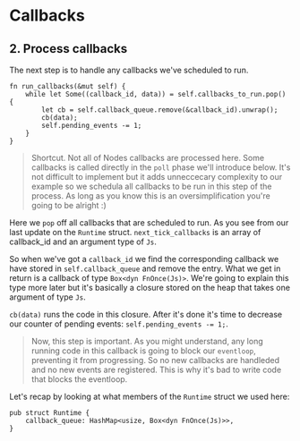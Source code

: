 # Callbacks

## 2. Process callbacks
The next step is to handle any callbacks we've scheduled to run.

```rust, no_run
fn run_callbacks(&mut self) {
    while let Some((callback_id, data)) = self.callbacks_to_run.pop() {
        let cb = self.callback_queue.remove(&callback_id).unwrap();
        cb(data);
        self.pending_events -= 1;
    }
}
```

> Shortcut. Not all of Nodes callbacks are processed here. Some callbacks is called
> directly in the `poll` phase we'll introduce below. It's not difficult to implement
> but it adds unneccecary complexity to our example so we schedula all callbacks to be
> run in this step of the process. As long as you know this is an oversimplification
> you're going to be alright :)

Here we `pop` off all callbacks that are scheduled to run. As you see from our last update on the `Runtime` struct. `next_tick_callbacks` is an array of callback_id and an argument type of `Js`.

So when we've got a `callback_id` we find the corresponding callback we have stored in `self.callback_queue` and remove the entry. What we get in return is a callback of type
`Box<dyn FnOnce(Js)>`. We're going to explain this type more later but it's basically a closure stored on the heap that takes one argument of type `Js`.

`cb(data)` runs the code in this closure. After it's done it's time to decrease our counter of pending events: `self.pending_events -= 1;`.

> Now, this step is important. As you might understand, any long running code in this callback is going to block our `eventloop`, preventing it from progressing. So no new callbacks are handleded and no new events are registered. This is why it's bad to write code that blocks the eventloop.



Let's recap by looking at what members of the `Runtime` struct we used here:

```rust, no_run
pub struct Runtime {
    callback_queue: HashMap<usize, Box<dyn FnOnce(Js)>>,
}
```